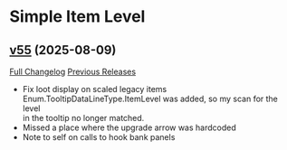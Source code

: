 # Simple Item Level

## [v55](https://github.com/kemayo/wow-simpleitemlevel/tree/v55) (2025-08-09)
[Full Changelog](https://github.com/kemayo/wow-simpleitemlevel/compare/v54...v55) [Previous Releases](https://github.com/kemayo/wow-simpleitemlevel/releases)

- Fix loot display on scaled legacy items  
    Enum.TooltipDataLineType.ItemLevel was added, so my scan for the level  
    in the tooltip no longer matched.  
- Missed a place where the upgrade arrow was hardcoded  
- Note to self on calls to hook bank panels  
